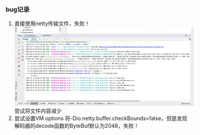 
### bug记录
1. 直接使用netty传输文件，失败！
![大文件传输失败](images/image-tarnsport-failed.png)
尝试将文件内容减少
2. 尝试设置VM options 将-Dio.netty.buffer.checkBounds=false，但是发现
   解码器的decode函数的ByteBuf默认为2048，失败！

